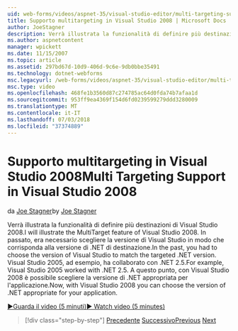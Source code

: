 ```yaml
---
uid: web-forms/videos/aspnet-35/visual-studio-editor/multi-targeting-support-in-visual-studio-2008
title: Supporto multitargeting in Visual Studio 2008 | Microsoft Docs
author: JoeStagner
description: Verrà illustrata la funzionalità di definire più destinazioni di Visual Studio 2008. In passato, era necessario scegliere la versione di Visual Studio in modo che corrisponda il versi .NET di destinazione...
ms.author: aspnetcontent
manager: wpickett
ms.date: 11/15/2007
ms.topic: article
ms.assetid: 297bd67d-10d9-406d-9c6e-9db0bbe35491
ms.technology: dotnet-webforms
msc.legacyurl: /web-forms/videos/aspnet-35/visual-studio-editor/multi-targeting-support-in-visual-studio-2008
msc.type: video
ms.openlocfilehash: 468fe1b3560d87c274785ac64d0fda74b7afaa1d
ms.sourcegitcommit: 953ff9ea4369f154d6fd0239599279ddd3280009
ms.translationtype: MT
ms.contentlocale: it-IT
ms.lasthandoff: 07/03/2018
ms.locfileid: "37374889"
---
```

<a name="multi-targeting-support-in-visual-studio-2008"></a><span data-ttu-id="6db7b-104">Supporto multitargeting in Visual Studio 2008</span><span class="sxs-lookup"><span data-stu-id="6db7b-104">Multi Targeting Support in Visual Studio 2008</span></span>
====================
<span data-ttu-id="6db7b-105">da [Joe Stagner](https://github.com/JoeStagner)</span><span class="sxs-lookup"><span data-stu-id="6db7b-105">by [Joe Stagner](https://github.com/JoeStagner)</span></span>

<span data-ttu-id="6db7b-106">Verrà illustrata la funzionalità di definire più destinazioni di Visual Studio 2008.</span><span class="sxs-lookup"><span data-stu-id="6db7b-106">I will illustrate the MultiTarget feature of Visual Studio 2008.</span></span> <span data-ttu-id="6db7b-107">In passato, era necessario scegliere la versione di Visual Studio in modo che corrisponda alla versione di .NET di destinazione.</span><span class="sxs-lookup"><span data-stu-id="6db7b-107">In the past, you had to choose the version of Visual Studio to match the targeted .NET version.</span></span> <span data-ttu-id="6db7b-108">Visual Studio 2005, ad esempio, ha collaborato con .NET 2.5.</span><span class="sxs-lookup"><span data-stu-id="6db7b-108">For example, Visual Studio 2005 worked with .NET 2.5.</span></span> <span data-ttu-id="6db7b-109">A questo punto, con Visual Studio 2008 è possibile scegliere la versione di .NET appropriata per l'applicazione.</span><span class="sxs-lookup"><span data-stu-id="6db7b-109">Now, with Visual Studio 2008 you can choose the version of .NET appropriate for your application.</span></span>

[<span data-ttu-id="6db7b-110">&#9654;Guarda il video (5 minuti)</span><span class="sxs-lookup"><span data-stu-id="6db7b-110">&#9654; Watch video (5 minutes)</span></span>](https://channel9.msdn.com/Blogs/ASP-NET-Site-Videos/multi-targeting-support-in-visual-studio-2008)

> [!div class="step-by-step"]
> <span data-ttu-id="6db7b-111">[Precedente](javascript-debugging-in-visual-studio-2008.md)
> [Successivo](intellisense-for-jscript-and-aspnet-ajax.md)</span><span class="sxs-lookup"><span data-stu-id="6db7b-111">[Previous](javascript-debugging-in-visual-studio-2008.md)
[Next](intellisense-for-jscript-and-aspnet-ajax.md)</span></span>
